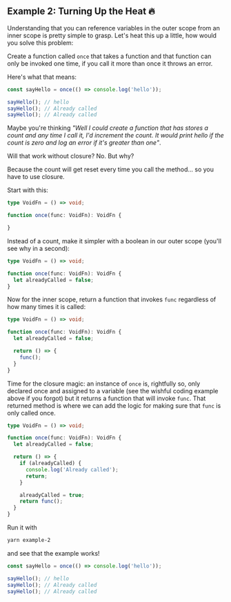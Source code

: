 ## Example 2: Turning Up the Heat 🔥

Understanding that you can reference variables in the outer scope from an inner scope is pretty simple to grasp. Let's heat this up a little, how would you solve this problem:

Create a function called `once` that takes a function and that function can only be invoked one time, if you call it more than once it throws an error.

Here's what that means:

```ts
const sayHello = once(() => console.log('hello'));

sayHello(); // hello
sayHello(); // Already called
sayHello(); // Already called
```

Maybe you're thinking _"Well I could create a function that has stores a count and any time I call it, I'd increment the count. It would print hello if the count is zero and log an error if it's greater than one"_.

Will that work without closure? No. But why? 

Because the count will get reset every time you call the method... so you have to use closure.

Start with this:

```ts
type VoidFn = () => void;

function once(func: VoidFn): VoidFn {

}
```

Instead of a count, make it simpler with a boolean in our outer scope (you'll see why in a second):

```ts
type VoidFn = () => void;

function once(func: VoidFn): VoidFn {
  let alreadyCalled = false;
}
```

Now for the inner scope, return a function that invokes `func` regardless of how many times it is called:

```ts
type VoidFn = () => void;

function once(func: VoidFn): VoidFn {
  let alreadyCalled = false;

  return () => {
    func();
  }
}
```

Time for the closure magic: an instance of `once` is, rightfully so, only declared once and assigned to a variable (see the wishful coding example above if you forgot) but it returns a function that will invoke `func`. That returned method is where we can add the logic for making sure that `func` is only called once.

```ts
type VoidFn = () => void;

function once(func: VoidFn): VoidFn {
  let alreadyCalled = false;

  return () => {
    if (alreadyCalled) {
      console.log('Already called');
      return;
    }

    alreadyCalled = true;
    return func();
  }
}
```

Run it with

```bash
yarn example-2
```

and see that the example works!

```ts
const sayHello = once(() => console.log('hello'));

sayHello(); // hello
sayHello(); // Already called
sayHello(); // Already called
```